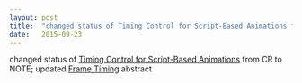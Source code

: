 ```yaml
---
layout: post
title:  "changed status of Timing Control for Script-Based Animations from CR to NOTE; updated Frame Timing abstract"
date:   2015-09-23
---
```


changed status of <a href="http://www.w3.org/TR/animation-timing/">Timing Control for Script-Based Animations</a> from CR to NOTE; updated <a href="http://www.w3.org/TR/frame-timing/">Frame Timing</a> abstract